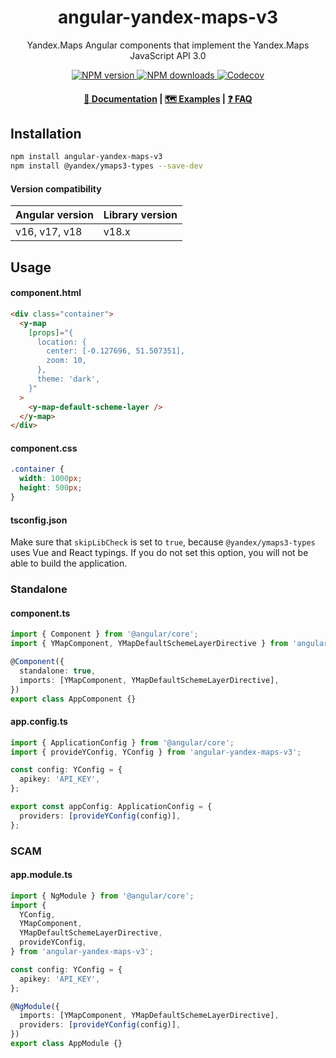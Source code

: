 <h1 align="center">angular-yandex-maps-v3</h1>
<p align="center">Yandex.Maps Angular components that implement the Yandex.Maps JavaScript API 3.0</p>

<p align="center">
  <a href="https://www.npmjs.com/package/angular-yandex-maps-v3">
    <img src="https://img.shields.io/npm/v/angular-yandex-maps-v3" alt="NPM version">
  </a>

  <a href="https://www.npmjs.com/package/angular-yandex-maps-v3">
    <img src="https://img.shields.io/npm/dm/angular-yandex-maps-v3?color=blue" alt="NPM downloads">
  </a>

  <a href="https://codecov.io/gh/ddubrava/angular-yandex-maps" >
    <img src="https://codecov.io/gh/ddubrava/angular-yandex-maps/graph/badge.svg?token=ZU50NBBBH6&flag=angular-yandex-maps-v3" alt="Codecov"/>
  </a>
</p>

<h4 align="center">
  <a href="https://ddubrava.github.io/angular-yandex-maps/#/v3/">📄 Documentation</a> |
  <a href="https://ddubrava.github.io/angular-yandex-maps/#/v3/examples">🗺️ Examples</a> |
  <a href="https://ddubrava.github.io/angular-yandex-maps/#/v3/faq">❓ FAQ</a>
</h4>

## Installation

```bash
npm install angular-yandex-maps-v3
npm install @yandex/ymaps3-types --save-dev
```

#### Version compatibility

| Angular version | Library version |
| --------------- | --------------- |
| v16, v17, v18   | v18.x           |

## Usage

#### component.html

```html
<div class="container">
  <y-map
    [props]="{
      location: {
        center: [-0.127696, 51.507351],
        zoom: 10,
      },
      theme: 'dark',
    }"
  >
    <y-map-default-scheme-layer />
  </y-map>
</div>
```

#### component.css

```css
.container {
  width: 1000px;
  height: 500px;
}
```

#### tsconfig.json

Make sure that `skipLibCheck` is set to `true`, because `@yandex/ymaps3-types` uses Vue and React typings.
If you do not set this option, you will not be able to build the application.

### Standalone

#### component.ts

```ts
import { Component } from '@angular/core';
import { YMapComponent, YMapDefaultSchemeLayerDirective } from 'angular-yandex-maps-v3';

@Component({
  standalone: true,
  imports: [YMapComponent, YMapDefaultSchemeLayerDirective],
})
export class AppComponent {}
```

#### app.config.ts

```ts
import { ApplicationConfig } from '@angular/core';
import { provideYConfig, YConfig } from 'angular-yandex-maps-v3';

const config: YConfig = {
  apikey: 'API_KEY',
};

export const appConfig: ApplicationConfig = {
  providers: [provideYConfig(config)],
};
```

### SCAM

#### app.module.ts

```ts
import { NgModule } from '@angular/core';
import {
  YConfig,
  YMapComponent,
  YMapDefaultSchemeLayerDirective,
  provideYConfig,
} from 'angular-yandex-maps-v3';

const config: YConfig = {
  apikey: 'API_KEY',
};

@NgModule({
  imports: [YMapComponent, YMapDefaultSchemeLayerDirective],
  providers: [provideYConfig(config)],
})
export class AppModule {}
```
